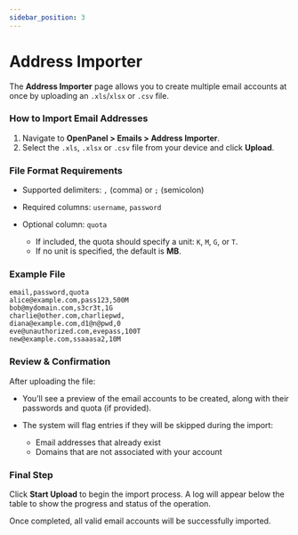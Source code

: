 ```yaml
---
sidebar_position: 3
---
```


# Address Importer

The **Address Importer** page allows you to create multiple email accounts at once by uploading an `.xls`/`xlsx` or `.csv` file.

### How to Import Email Addresses

1. Navigate to **OpenPanel > Emails > Address Importer**.
2. Select the `.xls`, `.xlsx` or `.csv` file from your device and click **Upload**.

### File Format Requirements

* Supported delimiters: `,` (comma) or `;` (semicolon)
* Required columns: `username`, `password`
* Optional column: `quota`

  * If included, the quota should specify a unit: `K`, `M`, `G`, or `T`.
  * If no unit is specified, the default is **MB**.

### Example File

```csv
email,password,quota
alice@example.com,pass123,500M
bob@mydomain.com,s3cr3t,1G
charlie@other.com,charliepwd,
diana@example.com,d1@n@pwd,0
eve@unauthorized.com,evepass,100T
new@example.com,ssaaasa2,10M
```

### Review & Confirmation

After uploading the file:

* You’ll see a preview of the email accounts to be created, along with their passwords and quota (if provided).
* The system will flag entries if they will be skipped during the import:

  * Email addresses that already exist
  * Domains that are not associated with your account

### Final Step

Click **Start Upload** to begin the import process. A log will appear below the table to show the progress and status of the operation.

Once completed, all valid email accounts will be successfully imported.
